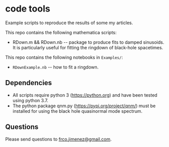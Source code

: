 # code tools
Example scripts to reproduce the results of some my articles.

This repo contains the following mathematica scripts:
  *  RDown.m && RDown.nb -- package to produce fits to damped sinusoids. It is particularly useful for fitting the ringdown of black-hole spacetimes. 

This repo contains the following notebooks in `Examples/`:
  * `RDownExample.nb` -- how to fit a ringdown.

## Dependencies
  * All scripts require python 3 (https://python.org) and have been tested using python 3.7.
  * The python package qnm.py (https://pypi.org/project/qnm/) must be installed for using the black hole quasinormal mode spectrum.
  
## Questions

Please send questions to frco.jimenez@gmail.com.

